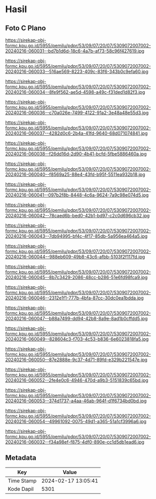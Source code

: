 # Hasil

## Foto C Plano

https://sirekap-obj-formc.kpu.go.id/5955/pemilu/pdpr/53/09/07/20/07/5309072007002-20240216-060031--bd7b1d6d-18c6-4a7b-af73-58c96f427619.jpg

https://sirekap-obj-formc.kpu.go.id/5955/pemilu/pdpr/53/09/07/20/07/5309072007002-20240216-060033--516ae569-8223-409c-83f6-343b0c9efa60.jpg

https://sirekap-obj-formc.kpu.go.id/5955/pemilu/pdpr/53/09/07/20/07/5309072007002-20240216-060034--8fe9f562-ae5d-4598-a49c-f31ded1d82f3.jpg

https://sirekap-obj-formc.kpu.go.id/5955/pemilu/pdpr/53/09/07/20/07/5309072007002-20240216-060036--c70a026e-7499-4122-91a2-3e48a48e55d3.jpg

https://sirekap-obj-formc.kpu.go.id/5955/pemilu/pdpr/53/09/07/20/07/5309072007002-20240216-060037--4282d0c6-2b4a-41fd-9640-68d071074841.jpg

https://sirekap-obj-formc.kpu.go.id/5955/pemilu/pdpr/53/09/07/20/07/5309072007002-20240216-060038--f26dd16d-2d90-4b41-bcfd-5fbe5886460a.jpg

https://sirekap-obj-formc.kpu.go.id/5955/pemilu/pdpr/53/09/07/20/07/5309072007002-20240216-060040--f8569a25-88e4-43fd-b95f-5511ea932b18.jpg

https://sirekap-obj-formc.kpu.go.id/5955/pemilu/pdpr/53/09/07/20/07/5309072007002-20240216-060041--097b2f8b-8448-4c6a-9624-7a9c98e074d5.jpg

https://sirekap-obj-formc.kpu.go.id/5955/pemilu/pdpr/53/09/07/20/07/5309072007002-20240216-060042--78caed6b-bed0-42b1-bd97-c2c0d696cb32.jpg

https://sirekap-obj-formc.kpu.go.id/5955/pemilu/pdpr/53/09/07/20/07/5309072007002-20240216-060043--7db94995-bf4c-4f17-85db-5a956ea464a5.jpg

https://sirekap-obj-formc.kpu.go.id/5955/pemilu/pdpr/53/09/07/20/07/5309072007002-20240216-060044--988eb609-49b8-43c6-afbb-5103f2f117fd.jpg

https://sirekap-obj-formc.kpu.go.id/5955/pemilu/pdpr/53/09/07/20/07/5309072007002-20240216-060045--8b7c3429-2086-48cc-b286-51e6fd98fca9.jpg

https://sirekap-obj-formc.kpu.go.id/5955/pemilu/pdpr/53/09/07/20/07/5309072007002-20240216-060046--2312e1f1-777b-4bfa-87cc-30dc0ea1bdda.jpg

https://sirekap-obj-formc.kpu.go.id/5955/pemilu/pdpr/53/09/07/20/07/5309072007002-20240216-060047--b88a7499-dd94-42b8-8a9e-8ad1b0cffdd5.jpg

https://sirekap-obj-formc.kpu.go.id/5955/pemilu/pdpr/53/09/07/20/07/5309072007002-20240216-060049--828604c3-f703-4c53-b836-6e6023818fa5.jpg

https://sirekap-obj-formc.kpu.go.id/5955/pemilu/pdpr/53/09/07/20/07/5309072007002-20240216-060050--87e2888e-9c37-4d71-89fd-e329b221547e.jpg

https://sirekap-obj-formc.kpu.go.id/5955/pemilu/pdpr/53/09/07/20/07/5309072007002-20240216-060052--2fe4e0c6-4946-470d-a9b3-5151839c65bd.jpg

https://sirekap-obj-formc.kpu.go.id/5955/pemilu/pdpr/53/09/07/20/07/5309072007002-20240216-060053--374d1737-a4aa-46ab-964f-d1f6734bd0bd.jpg

https://sirekap-obj-formc.kpu.go.id/5955/pemilu/pdpr/53/09/07/20/07/5309072007002-20240216-060054--49961092-0075-49d1-a365-51a1cf3996a6.jpg

https://sirekap-obj-formc.kpu.go.id/5955/pemilu/pdpr/53/09/07/20/07/5309072007002-20240216-060032--f34a98ef-f875-4df0-890e-cc1d5db1ead6.jpg


## Metadata

| Key        | Value               |
| ---------- | ------------------- |
| Time Stamp | 2024-02-17 13:05:41 |
| Kode Dapil | 5301                |



